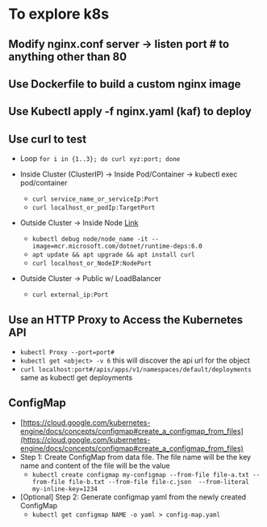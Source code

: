 # To explore k8s 

## Modify nginx.conf server -> listen port # to anything other than 80

## Use Dockerfile to build a custom nginx image

## Use Kubectl apply -f nginx.yaml (kaf) to deploy 

## Use curl to test 
  - Loop `for i in {1..3}; do curl xyz:port; done`

  - Inside Cluster (ClusterIP) -> Inside Pod/Container -> kubectl exec pod/container
    - `curl service_name_or_serviceIp:Port`  
    - `curl localhost_or_podIp:TargetPort` 
  
  - Outside Cluster -> Inside Node [Link](https://docs.microsoft.com/en-us/azure/aks/node-access#create-an-interactive-shell-connection-to-a-linux-node)
    - `kubectl debug node/node_name -it --image=mcr.microsoft.com/dotnet/runtime-deps:6.0`
    - `apt update && apt upgrade && apt install curl`
    - `curl localhost_or_NodeIP:NodePort`

  - Outside Cluster -> Public w/ LoadBalancer
    - `curl external_ip:Port`

## Use an HTTP Proxy to Access the Kubernetes API

  - `kubectl Proxy --port=port#` 
  - `kubectl get <object> -v 6` this will discover the api url for the object 
  - `curl localhost:port#/apis/apps/v1/namespaces/default/deployments` same as kubectl get deployments


## ConfigMap 

  - [https://cloud.google.com/kubernetes-engine/docs/concepts/configmap#create_a_configmap_from_files](https://cloud.google.com/kubernetes-engine/docs/concepts/configmap#create_a_configmap_from_files)
  - Step 1: Create ConfigMap from data file. The file name will be the key name and content of the file will be the value
    - `kubectl create configmap my-configmap --from-file file-a.txt --from-file file-b.txt --from-file file-c.json  --from-literal my-inline-key=1234`
  - [Optional] Step 2: Generate configmap yaml from the newly created ConfigMap
    - `kubectl get configmap NAME -o yaml > config-map.yaml`


